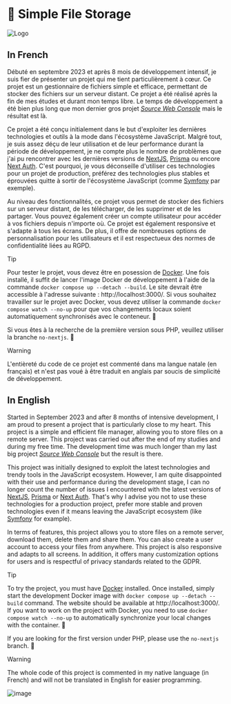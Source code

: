 # 💾 Simple File Storage

![Logo](https://github.com/FlorianLeChat/Simple-File-Storage/assets/26360935/a0124415-7085-4660-a5f1-9c2ce3788fee)

## In French

Débuté en septembre 2023 et après 8 mois de développement intensif, je suis fier de présenter un projet qui me tient particulièrement à cœur. Ce projet est un
gestionnaire de fichiers simple et efficace, permettant de stocker des fichiers sur un serveur distant. Ce projet a été réalisé après la fin de mes études et durant mon temps libre. Le temps de développement a été bien plus long que mon dernier gros projet [*Source Web Console*](https://github.com/FlorianLeChat/Source-Web-Console) mais le résultat est là.

Ce projet a été conçu initialement dans le but d'exploiter les dernières technologies et outils à la mode dans l'écosystème JavaScript. Malgré tout, je suis assez déçu de leur utilisation et de leur performance durant la période de développement, je ne compte plus le nombre de problèmes que j'ai pu rencontrer avec les dernières versions de [NextJS](https://nextjs.org/), [Prisma](https://www.prisma.io/) ou encore [Next Auth](https://authjs.dev/). C'est pourquoi, je vous déconseille d'utiliser ces technologies pour un projet de production, préférez des technologies plus stables et éprouvées quitte à sortir de l'écosystème JavaScript (comme [Symfony](https://symfony.com/) par exemple).

Au niveau des fonctionnalités, ce projet vous permet de stocker des fichiers sur un serveur distant, de les télécharger, de les supprimer et de les partager. Vous pouvez également créer un compte utilisateur pour accéder à vos fichiers depuis n'importe où. Ce projet est également responsive et s'adapte à tous les écrans. De plus, il offre de nombreuses options de personnalisation pour les utilisateurs et il est respectueux des normes de confidentialité liées au RGPD.

> [!TIP]
> Pour tester le projet, vous devez être en posession de [Docker](https://www.docker.com/). Une fois installé, il suffit de lancer l'image Docker de développement à l'aide de la commande `docker compose up --detach --build`. Le site devrait être accessible à l'adresse suivante : http://localhost:3000/. Si vous souhaitez travailler sur le projet avec Docker, vous devez utiliser la commande `docker compose watch --no-up` pour que vos changements locaux soient automatiquement synchronisés avec le conteneur. 🐳
>
> Si vous êtes à la recherche de la première version sous PHP, veuillez utiliser la branche `no-nextjs`. 🐘

> [!WARNING]
> L'entièreté du code de ce projet est commenté dans ma langue natale (en français) et n'est pas voué à être traduit en anglais par soucis de simplicité de développement.

## In English

Started in September 2023 and after 8 months of intensive development, I am proud to present a project that is particularly close to my heart. This project is a simple and efficient file manager, allowing you to store files on a remote server. This project was carried out after the end of my studies and during my free time. The development time was much longer than my last big project [*Source Web Console*](https://github.com/FlorianLeChat/Source-Web-Console) but the result is there.

This project was initially designed to exploit the latest technologies and trendy tools in the JavaScript ecosystem. However, I am quite disappointed with their use and performance during the development stage, I can no longer count the number of issues I encountered with the latest versions of [NextJS](https://nextjs.org/), [Prisma](https://www.prisma.io/) or [Next Auth](https://authjs.dev/). That's why I advise you not to use these technologies for a production project, prefer more stable and proven technologies even if it means leaving the JavaScript ecosystem (like [Symfony](https://symfony.com/) for example).

In terms of features, this project allows you to store files on a remote server, download them, delete them and share them. You can also create a user account to access your files from anywhere. This project is also responsive and adapts to all screens. In addition, it offers many customization options for users and is respectful of privacy standards related to the GDPR.

> [!TIP]
> To try the project, you must have [Docker](https://www.docker.com/) installed. Once installed, simply start the development Docker image with `docker compose up --detach --build` command. The website should be available at http://localhost:3000/. If you want to work on the project with Docker, you need to use `docker compose watch --no-up` to automatically synchronize your local changes with the container. 🐳
>
> If you are looking for the first version under PHP, please use the `no-nextjs` branch. 🐘

> [!WARNING]
> The whole code of this project is commented in my native language (in French) and will not be translated in English for easier programming.

![image](https://github.com/FlorianLeChat/Simple-File-Storage/assets/26360935/f751419f-cf82-48f9-90cd-c1975768fe26)